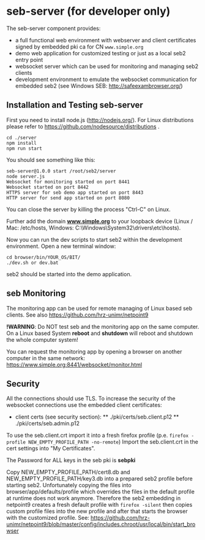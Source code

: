 # seb-server (for developer only)

The seb-server component provides:

* a full functional web environment with webserver and client certificates signed by embedded pki ca for CN ```www.simple.org```
* demo web application for customized testing or just as a local seb2 entry point
* websocket server which can be used for monitoring and managing seb2 clients 
* development environment to emulate the websocket communication for embedded seb2 (see Windows SEB: http://safeexambrowser.org/)  


## Installation and Testing seb-server
First you need to install node.js (http://nodejs.org/). For Linux distributions please refer to https://github.com/nodesource/distributions .
 
```
cd ./server
npm install
npm run start
```

You should see something like this:

```
seb-server@1.0.0 start /root/seb2/server
node server.js
Websocket for monitoring started on port 8441
Websocket started on port 8442
HTTPS server for seb demo app started on port 8443
HTTP server for send app started on port 8080
```

You can close the server by killing the process "Ctrl-C" on Linux.

Further add the domain **www.simple.org** to your loopback device (Linux / Mac: /etc/hosts, Windows: C:\Windows\System32\drivers\etc\hosts).

Now you can run the dev scripts to start seb2 within the development environment. Open a new terminal window:

```
cd browser/bin/YOUR_OS/BIT/
./dev.sh or dev.bat
```

seb2 should be started into the demo application.

## seb Monitoring

The monitoring app can be used for remote managing of Linux based seb clients. See also https://github.com/hrz-unimr/netpoint9

**!WARNING**: Do NOT test seb and the monitoring app on the same computer. On a Linux based System **reboot** and **shutdown** will reboot and shutdown the whole computer system! 

You can request the monitoring app by opening a browser on another computer in the same network: https://www.simple.org:8441/websocket/monitor.html 

## Security

All the connections should use TLS. To increase the security of the websocket connections use the embedded client certificates:

* client certs (see security section):
** ./pki/certs/seb.client.p12
** ./pki/certs/seb.admin.p12

To use the seb.client.crt import it into a fresh firefox profile (p.e. ```firefox -profile NEW_EMPTY_PROFILE_PATH -no-remote```) Import the seb.client.crt in the cert settings into "My Certificates".

The Password for ALL keys in the seb pki is **sebpki**

Copy NEW_EMPTY_PROFILE_PATH/cert8.db and NEW_EMPTY_PROFILE_PATH/key3.db into a prepared seb2 profile before starting seb2. Unfortunately copying the files into browser/app/defaults/profile which overrides the files in the default profile at runtime does not work anymore. 
Therefore the seb2 embedding in netpoint9 creates a fresh default profile with ```firefox -silent``` then copies custom profile files into the new profile and after that starts the browser with the customized profile. See: 
https://github.com/hrz-unimr/netpoint9/blob/master/config/includes.chroot/usr/local/bin/start_browser
